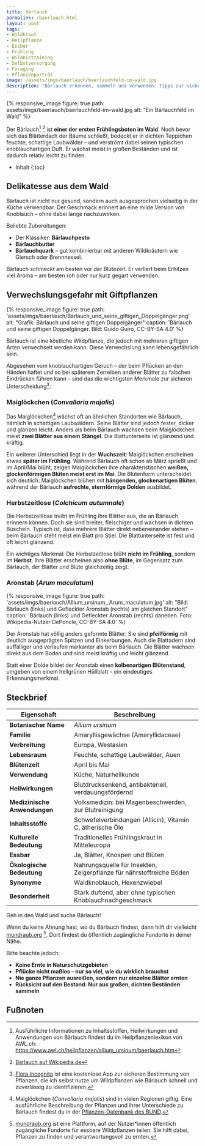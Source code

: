 ```yaml
---
title: Bärlauch
permalink: /baerlauch.html
layout: post
tags:
- Wildkraut
- Heilpflanze
- Essbar 
- Frühling
- Wildnistraining
- Selbstversorgung
- Foraging
- Pflanzenporträt
image: /assets/imgs/baerlauch/baerlauchfeld-im-wald.jpg
description: "Bärlauch erkennen, sammeln und verwenden: Tipps zur sicheren Bestimmung, Verwechslungsgefahren mit Maiglöckchen & Herbstzeitlose und Verwendung in der Wildkräuterküche."
---
```

{% responsive_image figure: true 
path: assets/imgs/baerlauch/baerlauchfeld-im-wald.jpg
alt: "Ein Bärlauchfeld im Wald" %}

Der Bärlauch[^heilkraeuter] [^wiki] ist **einer der ersten Frühlingsboten im Wald**. 
Noch bevor sich das Blätterdach der Bäume schließt, 
bedeckt er in dichten Teppichen feuchte, schattige Laubwälder – 
und verströmt dabei seinen typischen knoblauchartigen Duft. 
Er wächst meist in großen Beständen und ist dadurch relativ leicht zu finden.

* Inhalt
{:toc}

## Delikatesse aus dem Wald

Bärlauch ist nicht nur gesund, sondern auch ausgesprochen vielseitig in der
Küche verwendbar. Der Geschmack erinnert an eine milde Version von Knoblauch –
ohne dabei lange nachzuwirken.

Beliebte Zubereitungen:

- Der Klassiker: **Bärlauchpesto**
- **Bärlauchbutter**
- **Bärlauchquark** – gut kombinierbar mit anderen Wildkräutern wie
Giersch oder Brennnessel.

Bärlauch schmeckt am besten vor der Blütezeit. 
Er verliert beim Erhitzen viel Aroma – am besten roh oder nur
kurz gegart verwenden.

## Verwechslungsgefahr mit Giftpflanzen

{% responsive_image figure: true 
path: 'assets/imgs/baerlauch/Bärlauch_und_seine_giftigen_Doppelgänger.png'
alt: "Grafik: Bärlauch und seine giftigen Doppelgänger" 
caption: 'Bärlauch und seine giftigen Doppelgänger. 
Bild: Guido Guiro, CC-BY-SA 4.0' %}

Bärlauch ist eine köstliche Wildpflanze, die jedoch mit mehreren giftigen Arten
verwechselt werden kann. Diese Verwechslung kann lebensgefährlich sein.

Abgesehen vom knoblauchartigen Geruch – der beim Pflücken an den Händen haftet
und so bei späterem Zerreiben anderer Blätter zu falschen Eindrücken führen kann –
sind das die wichtigsten Merkmale zur sicheren Unterscheidung[^floraincognita]:

### Maiglöckchen (*Convallaria majalis*)

Das Maiglöckchen[^maigloeckchen] wächst oft an ähnlichen Standorten wie Bärlauch, nämlich in
schattigen Laubwäldern. Seine Blätter sind jedoch fester, dicker und glänzen
leicht. Anders als beim Bärlauch wachsen beim Maiglöckchen meist **zwei Blätter
aus einem Stängel**. Die Blattunterseite ist glänzend und kräftig.

Ein weiterer Unterschied liegt in der **Wuchszeit**: Maiglöckchen erscheinen
etwas **später im Frühling**. Während Bärlauch oft schon ab März sprießt und im
April/Mai blüht, zeigen Maiglöckchen ihre charakteristischen **weißen,
glockenförmigen Blüten meist erst im Mai**.
Die Blütenform unterscheidet sich deutlich: Maiglöckchen blühen mit **hängenden,
glockenartigen Blüten**, während der Bärlauch **aufrechte, sternförmige Dolden**
ausbildet.

### Herbstzeitlose (*Colchicum autumnale*)

Die Herbstzeitlose treibt im Frühling ihre Blätter aus, die an Bärlauch erinnern
können. Doch sie sind breiter, fleischiger und wachsen in dichten Büscheln.
Typisch ist, dass mehrere Blätter direkt nebeneinander stehen – beim Bärlauch
steht meist ein Blatt pro Stiel. Die Blattunterseite ist fest und oft leicht
glänzend.

Ein wichtiges Merkmal: Die Herbstzeitlose blüht **nicht im Frühling**, sondern
im **Herbst**. Ihre Blätter erscheinen also **ohne Blüte**, im Gegensatz zum
Bärlauch, der Blätter und Blüte gleichzeitig zeigt.

### Aronstab (*Arum maculatum*)

{% responsive_image figure: true 
path: 'assets/imgs/baerlauch/Allium_ursinum,_Arum_maculatum.jpg'
alt: "Bild: Bärlauch (links) und Gefleckter Aronstab (rechts) am gleichen Standort" 
caption: 'Bärlauch (links) und Gefleckter Aronstab (rechts) daneben.
Foto: Wikipedia-Nutzer DePoncle, CC-BY-SA 4.0' %}

Der Aronstab hat völlig anders geformte Blätter: Sie sind **pfeilförmig** mit
deutlich ausgeprägten Spitzen und Einkerbungen. Auch die Blattadern sind
auffälliger und verlaufen markanter als beim Bärlauch. Die Blätter wachsen
direkt aus dem Boden und sind meist kräftig und leicht glänzend.

Statt einer Dolde bildet der Aronstab einen **kolbenartigen Blütenstand**,
umgeben von einem hellgrünen Hüllblatt – ein eindeutiges Erkennungsmerkmal.

## Steckbrief

| **Eigenschaft**             | **Beschreibung**                               |
|----------------------------|------------------------------------------------|
| **Botanischer Name**       | *Allium ursinum*                               |
| **Familie**                | Amaryllisgewächse (Amaryllidaceae)             |
| **Verbreitung**            | Europa, Westasien                              |
| **Lebensraum**             | Feuchte, schattige Laubwälder, Auen            |
| **Blütenzeit**             | April bis Mai                                  |
| **Verwendung**             | Küche, Naturheilkunde                          |
| **Heilwirkungen**          | Blutdrucksenkend, antibakteriell, verdauungsfördernd |
| **Medizinische Anwendungen** | Volksmedizin: bei Magenbeschwerden, zur Blutreinigung                                |
| **Inhaltsstoffe**          | Schwefelverbindungen (Allicin), Vitamin C, ätherische Öle                                 |
| **Kulturelle Bedeutung**   | Traditionelles Frühlingskraut in Mitteleuropa  |
| **Essbar**                 | Ja, Blätter, Knospen und Blüten                |
| **Ökologische Bedeutung**  | Nahrungsquelle für Insekten, Zeigerpflanze für nährstoffreiche Böden |
| **Synonyme**               | Waldknoblauch, Hexenzwiebel                    |
| **Besonderheit**           | Stark duftend, aber ohne typischen Knoblauchnachgeschmack |

Geh in den Wald und suche Bärlauch!

Wenn du keine Ahnung hast, wo du Bärlauch findest, dann hilft dir vielleicht 
[mundraub.org](https://mundraub.org/) [^mundraub]. 
Dort findest du öffentlich zugängliche Fundorte in deiner Nähe.

Bitte beachte jedoch:

- **Keine Ernte in Naturschutzgebieten**  
- **Pflücke nicht maßlos – nur so viel, wie du wirklich brauchst**  
- **Nie ganze Pflanzen ausreißen, sondern nur einzelne Blätter ernten**  
- **Rücksicht auf den Bestand: Nur aus großen, dichten Beständen sammeln**

## Fußnoten

[^heilkraeuter]: Ausführliche Informationen zu Inhaltsstoffen, Heilwirkungen und Anwendungen von Bärlauch findest du im Heilpflanzenlexikon von AWL.ch: <https://www.awl.ch/heilpflanzen/allium_ursinum/baerlauch.htm>
[^wiki]: [Bärlauch auf Wikipedia.de](https://de.wikipedia.org/wiki/B%C3%A4rlauch)
[^floraincognita]: [Flora Incognita](https://floraincognita.de/) ist eine kostenlose App zur sicheren Bestimmung von Pflanzen, die ich selbst nutze um Wildpflanzen wie Bärlauch schnell und zuverlässig zu identifizieren.
[^maigloeckchen]: Maiglöckchen (*Convallaria majalis*) sind in vielen Regionen giftig. Eine ausführliche Beschreibung der Pflanzen und ihrer Unterschiede zu Bärlauch findest du in der [Pflanzen-Datenbank des BUND](https://www.bund.net/). 
[^mundraub]: [mundraub.org](https://mundraub.org/) ist eine Plattform, auf der Nutzer*innen öffentlich zugängliche Fundorte für essbare Wildpflanzen teilen. Sie hilft dabei, Pflanzen zu finden und verantwortungsvoll zu ernten.

